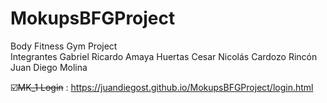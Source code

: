 # MokupsBFGProject
Body Fitness Gym Project  
Integrantes  Gabriel Ricardo Amaya Huertas Cesar Nicolás Cardozo Rincón Juan Diego Molina

 :ballot_box_with_check:~~MK_1 Login~~ : https://juandiegost.github.io/MokupsBFGProject/login.html
